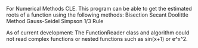 For Numerical Methods CLE.
This program can be able to get the estimated roots of a function using the following methods:
 Bisection
 Secant
 Doolittle Method
 Gauss-Seidel
 Simpson 1/3 Rule

 As of current development: 
 The FunctionReader class and algorithm could not read complex functions or nested functions such as sin(x+1) or e^x^2. 
